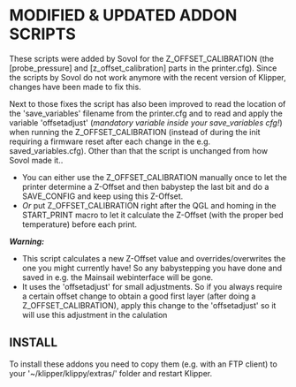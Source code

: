 # MODIFIED & UPDATED ADDON SCRIPTS
These scripts were added by Sovol for the Z_OFFSET_CALIBRATION (the [probe_pressure] and [z_offset_calibration] parts in the printer.cfg).
Since the scripts by Sovol do not work anymore with the recent version of Klipper, changes have been made to fix this.

Next to those fixes the script has also been improved to read the location of the 'save_variables' filename from the printer.cfg and to read and apply the variable 'offsetadjust' (*mandatory variable inside your save_variables cfg!*) when running the Z_OFFSET_CALIBRATION (instead of during the init requiring a firmware reset after each change in the e.g. saved_variables.cfg).
Other than that the script is unchanged from how Sovol made it..

- You can either use the Z_OFFSET_CALIBRATION manually once to let the printer determine a Z-Offset and then babystep the last bit and do a SAVE_CONFIG and keep using this Z-Offset.
- *Or* put Z_OFFSET_CALIBRATION right after the QGL and homing in the START_PRINT macro to let it calculate the Z-Offset (with the proper bed temperature) before each print.

***Warning:***
- This script calculates a new Z-Offset value and overrides/overwrites the one you might currently have! So any babystepping you have done and saved in e.g. the Mainsail webinterface will be gone.
-  It uses the 'offsetadjust' for small adjustments. So if you always require a certain offset change to obtain a good first layer (after doing a Z_OFFSET_CALIBRATION), apply this change to the 'offsetadjust' so it will use this adjustment in the calulation

## INSTALL
To install these addons you need to copy them (e.g. with an FTP client) to your '~/klipper/klippy/extras/' folder and restart Klipper.
